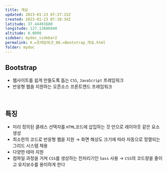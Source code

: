 ```yaml
---
title: 개요
updated: 2023-01-23 07:27:15Z
created: 2023-01-23 07:10:34Z
latitude: 37.44491680
longitude: 127.13886840
altitude: 0.0000
sidebar: mydoc_sidebar2
permalink: Ⅱ.=프레임워크_06.=Bootstrap_개요.html
folder: mydoc
---
```


## Bootstrap
- 웹사이트를 쉽게 만들도록 돕는 `CSS`, `JavaScript` 프레임워크
- 반응형 웹을 지원하는 오픈소스 프론트엔드 프레임워크
<br>

## 특징
- 미리 정의된 클래스 선택자를 `HTML`코드에 삽입하는 것 만으로 레이아웃 같은 요소 생성
- 최소한의 코드로 반응형 웹을 지원
  → 화면 해상도 크기에 따라 자동으로 정렬되는 그리드 시스템 채용
- 다양한 테마 지원
- 컴파일 과정을 거쳐 `CSS`를 생성하는 전처리기인 `Sass` 사용
  → `CSS`의 코드량을 줄이고 유지보수를 용이하게 한다
<br>
